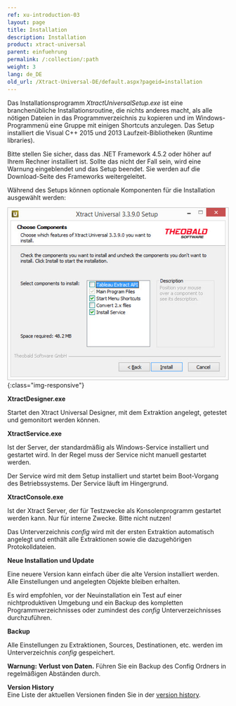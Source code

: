 ```yaml
---
ref: xu-introduction-03
layout: page
title: Installation
description: Installation
product: xtract-universal
parent: einfuehrung
permalink: /:collection/:path
weight: 3
lang: de_DE
old_url: /Xtract-Universal-DE/default.aspx?pageid=installation
---
```


Das Installationsprogramm *XtractUniversalSetup.exe* ist eine branchenübliche Installationsroutine, die nichts anderes macht, als alle nötigen Dateien in das Programmverzeichnis zu kopieren und im Windows-Programmenü eine Gruppe mit einigen Shortcuts anzulegen.
Das Setup installiert die Visual C++ 2015 und 2013 Laufzeit-Bibliotheken (Runtime libraries). 

Bitte stellen Sie sicher, dass das .NET Framework 4.5.2 oder höher auf Ihrem Rechner installiert ist. Sollte das nicht der Fall sein, wird eine Warnung eingeblendet und das Setup beendet. 
Sie werden auf die Download-Seite des Frameworks weitergeleitet.

Während des Setups können optionale Komponenten für die Installation ausgewählt werden:

![XU-Setup](/img/content/XU-Setup.jpg){:class="img-responsive"}

**XtractDesigner.exe** 

Startet den Xtract Universal Designer, mit dem Extraktion angelegt, getestet und gemonitort werden können.

**XtractService.exe**

Ist der Server, der standardmäßig als Windows-Service installiert und gestartet wird. In der Regel muss der Service nicht manuell gestartet werden. 

Der Service wird mit dem Setup installiert und startet beim Boot-Vorgang des Betriebssystems. Der Service läuft im Hingergrund.

**XtractConsole.exe**

Ist der Xtract Server, der für Testzwecke als Konsolenprogramm gestartet werden kann. Nur für interne Zwecke. Bitte nicht nutzen!

Das Unterverzeichnis *config* wird mit der ersten Extraktion automatisch angelegt und enthält alle Extraktionen sowie die dazugehörigen Protokolldateien. 

**Neue Installation und Update**

Eine neuere Version kann einfach über die alte Version installiert werden. Alle Einstellungen und angelegten Objekte bleiben erhalten. 

Es wird empfohlen, vor der Neuinstallation ein Test auf einer nichtproduktiven Umgebung und ein Backup des kompletten Programmverzeichnisses oder zumindest des *config* Unterverzeichnisses durchzuführen. 

**Backup**

Alle Einstellungen zu Extraktionen, Sources, Destinationen, etc. werden im Unterverzeichnis *config* gespeichert. 

<div class="alert alert-warning">
  <i class="fas fa-exclamation-triangle"></i> <strong>Warnung:</strong> <strong>Verlust von Daten.</strong> 
Führen Sie ein Backup des Config Ordners in regelmäßigen Abständen durch.
</div>

**Version History**<br>
Eine Liste der aktuellen Versionen finden Sie in der [version history](https://kb.theobald-software.com/version-history/xtract-universal-version-history).
